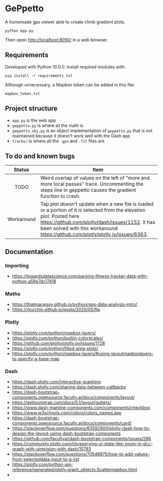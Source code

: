 # GePpetto

A homemade gpx viewer able to create climb gradient plots.

    python app.py

Then open [http://localhost:8050/](http://localhost:8050/) in a web browser.

## Requirements

Developed with Python 10.0.0. Install required modules with:

    pip install -r requirements.txt

Although unnecessary, a Mapbox token can be added in this file:

    mapbox_token.txt

## Project structure

* `app.py` is the web app
* `geppetto.py` is where all the math is
* `geppetto_obj.py` is an object implementation of `geppetto.py` that is not maintained because it doesn't work well
  with the Dash app
* `tracks/` is where all the `.gpx` and `.fit` files are

## To do and known bugs

| Status     | Item                                                           |
|:----------:|----------------------------------------------------------------|
| TODO       | Weird overlap of values on the left of "more and more local passes" trace. Uncommenting the steps line in geppetto causes the gradient function to crash. |
| Workaround | Tap plot doesn't update when a new file is loaded or a portion of it is selected from the elevation plot. Posted here https://github.com/plotly/dash/issues/1152. It has been solved with this workaround https://github.com/plotly/plotly.js/issues/6363. |

## Documentation

### Importing

* https://towardsdatascience.com/parsing-fitness-tracker-data-with-python-a59e7dc17418

### Maths

* https://thatmaceguy.github.io/python/gps-data-analysis-intro/
* https://rkurchin.github.io/posts/2020/05/ftp

### Plotly

* https://plotly.com/python/mapbox-layers/
* https://plotly.com/python/builtin-colorscales/
* https://github.com/plotly/plotly.py/issues/1728
* https://plotly.com/python/filled-area-plots/
* https://plotly.com/python/mapbox-layers/#using-layoutmapboxlayers-to-specify-a-base-map

### Dash

* https://dash.plotly.com/interactive-graphing
* https://dash.plotly.com/sharing-data-between-callbacks
* https://dash-bootstrap-components.opensource.faculty.ai/docs/components/layout/
* https://getbootstrap.com/docs/5.1/layout/gutters/
* https://www.dash-mantine-components.com/components/checkbox
* https://www.w3schools.com/colors/colors_names.asp
* https://dash-bootstrap-components.opensource.faculty.ai/docs/components/card/
* https://stackoverflow.com/questions/63592900/plotly-dash-how-to-design-the-layout-using-dash-bootstrap-components
* https://github.com/facultyai/dash-bootstrap-components/issues/286
* https://community.plotly.com/t/preserving-ui-state-like-zoom-in-dcc-graph-with-uirevision-with-dash/15793
* https://stackoverflow.com/questions/70548975/how-to-add-values-from-selecteddata-input-to-a-list
* https://plotly.com/python-api-reference/generated/plotly.graph_objects.Scattermapbox.html
* 
